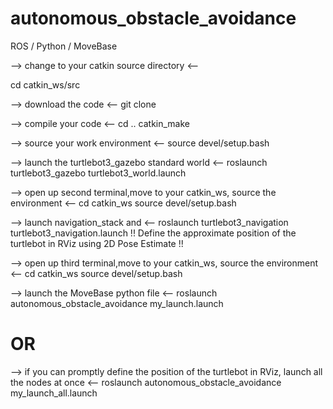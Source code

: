 # autonomous_obstacle_avoidance
ROS / Python / MoveBase 

--> change to your catkin source directory <--

cd catkin_ws/src

--> download the code <--
git clone 

--> compile your code <--
cd ..
catkin_make

--> source your work environment <--
source devel/setup.bash

--> launch the turtlebot3_gazebo standard world <--
roslaunch turtlebot3_gazebo turtlebot3_world.launch

--> open up second terminal,move to your catkin_ws, source the environment <--
cd catkin_ws
source devel/setup.bash

--> launch navigation_stack and <--
roslaunch turtlebot3_navigation turtlebot3_navigation.launch
!! Define the approximate position of the turtlebot in RViz using 2D Pose Estimate !!

--> open up third terminal,move to your catkin_ws, source the environment <--
cd catkin_ws
source devel/setup.bash

--> launch the MoveBase python file <--
roslaunch autonomous_obstacle_avoidance my_launch.launch

# OR
--> if you can promptly define the position of the turtlebot in RViz, launch all the nodes at once <--
roslaunch autonomous_obstacle_avoidance my_launch_all.launch

